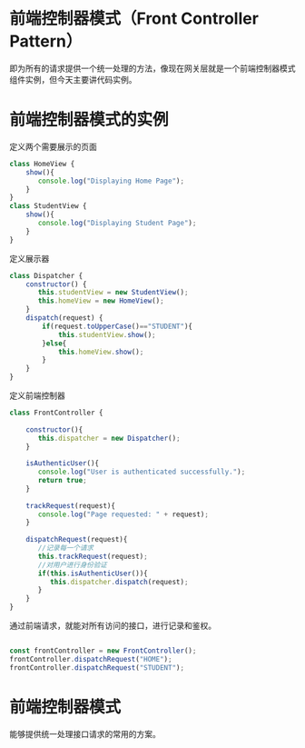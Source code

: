 # 前端控制器模式（Front Controller Pattern）
即为所有的请求提供一个统一处理的方法，像现在网关层就是一个前端控制器模式组件实例，但今天主要讲代码实例。

# 前端控制器模式的实例
定义两个需要展示的页面
```js
class HomeView {
    show(){
       console.log("Displaying Home Page");
    }
}
class StudentView {
    show(){
       console.log("Displaying Student Page");
    }
}
```
定义展示器
```js
class Dispatcher {
    constructor() {
       this.studentView = new StudentView();
       this.homeView = new HomeView();
    }
    dispatch(request) {
        if(request.toUpperCase()=="STUDENT"){
            this.studentView.show();
        }else{
            this.homeView.show();
        }  
    }
}
```
定义前端控制器
```js
class FrontController {
   
    constructor(){
       this.dispatcher = new Dispatcher();
    }
  
    isAuthenticUser(){
       console.log("User is authenticated successfully.");
       return true;
    }
  
    trackRequest(request){
       console.log("Page requested: " + request);
    }
  
    dispatchRequest(request){
       //记录每一个请求
       this.trackRequest(request);
       //对用户进行身份验证
       if(this.isAuthenticUser()){
          this.dispatcher.dispatch(request);
       }  
    }
}
```
通过前端请求，就能对所有访问的接口，进行记录和鉴权。
```js

const frontController = new FrontController();
frontController.dispatchRequest("HOME");
frontController.dispatchRequest("STUDENT");
```
# 前端控制器模式
能够提供统一处理接口请求的常用的方案。
